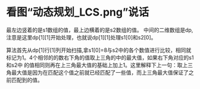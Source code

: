 # 看图“动态规划_LCS.png”说话
最左边竖着的是s1数组的值，最上边横着的是s2数组的值。
中间的二维数组是dp,注意是这里dp[1][1]开始处理，也就说dp[1][1]处理s1[0]和s2[0]。

算法首先从dp[1]行[1]列开始扫描,拿s1[0]=8与s2中的各个数值进行比较，相同就标记为1。4个相邻的的数右下角的值取上三角的中的最大值，如果右下角对应的s1和s2中
的值相同则再在上三角最大值的基础上加上1。这里解释下上一句：取上三角最大值是因为在匹配这个值之前就已经匹配了一些值，而上三角最大值保证了之前匹配到的值。

